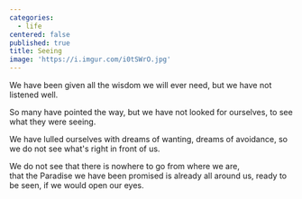 ```yaml
---
categories:
  - life
centered: false
published: true
title: Seeing
image: 'https://i.imgur.com/i0tSWrO.jpg'
---
```

We have been given all the wisdom 
we will ever need, 
but we have not listened well.

So many have pointed the way, 
but we have not looked
for ourselves,
to see what they were seeing.

We have lulled ourselves 
with dreams of wanting, 
dreams of avoidance, 
so we do not see
what's right in front of us.

We do not see 
that there is nowhere to go
from where we are,  
that the Paradise 
we have been promised 
is already all around us, 
ready to be seen,
if we would open our eyes.
